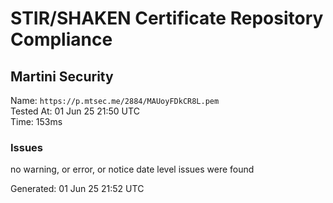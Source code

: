 # STIR/SHAKEN Certificate Repository Compliance

## Martini Security

Name: `https://p.mtsec.me/2884/MAUoyFDkCR8L.pem`\
Tested At: 01 Jun 25 21:50 UTC\
Time: 153ms

### Issues

no warning, or error, or notice date level issues were found

Generated: 01 Jun 25 21:52 UTC